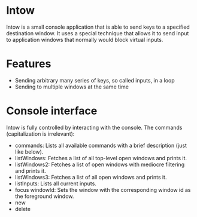 # Intow
Intow is a small console application that is able to send keys to a specified destination window. It uses a special technique that allows it to send input to application windows that normally would block virtual inputs.

# Features
- Sending arbitrary many series of keys, so called inputs, in a loop
- Sending to multiple windows at the same time

# Console interface
Intow is fully controlled by interacting with the console. The commands (capitalization is irrelevant):
- commands: Lists all available commands with a brief description (just like below).
- listWindows: Fetches a list of all top-level open windows and prints it.
- listWindows2: Fetches a list of open windows with mediocre filtering and prints it.
- listWindows3: Fetches a list of all open windows and prints it.
- listInputs: Lists all current inputs.
- focus windowId: Sets the window with the corresponding window id as the foreground window.
- new
- delete
